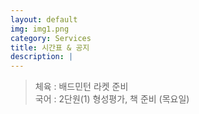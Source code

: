 ```yaml
---
layout: default
img: img1.png
category: Services
title: 시간표 & 공지
description: |
---
```

  
  > 체육 : 배드민턴 라켓 준비           
  > 국어 : 2단원(1) 형성평가, 책 준비 (목요일)         
